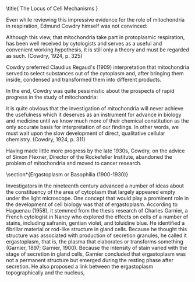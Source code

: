 \title{
The Locus of Cell Mechanisms
}

Even while reviewing this impressive evidence for the role of mitochondria in respiration, Edmund Cowdry himself was not convinced:

Although this view, that mitochondria take part in protoplasmic respiration, has been well received by cytologists and serves as a useful and convenient working hypothesis, it is still only a theory and must be regarded as such. (Cowdry, 1924, p. 325)

Cowdry preferred Claudius Regaud's (1909) interpretation that mitochondria served to select substances out of the cytoplasm and, after bringing them inside, condensed and transformed them into different products.

In the end, Cowdry was quite pessimistic about the prospects of rapid progress in the study of mitochondria:

it is quite obvious that the investigation of mitochondria will never achieve the usefulness which it deserves as an instrument for advance in biology and medicine until we know much more of their chemical constitution as the only accurate basis for interpretation of our findings. In other words, we must wait upon the slow development of direct, qualitative cellular chemistry. (Cowdry, 1924, p. 311)

Having made little more progress by the late 1930s, Cowdry, on the advice of Simon Flexner, Director of the Rockefeller Institute, abandoned the problem of mitochondria and moved to cancer research.

\section*{Ergastoplasm or Basophilia (1900-1930)}

Investigators in the nineteenth century advanced a number of ideas about the constituency of the area of cytoplasm that largely appeared empty under the light microscope. One concept that would play a prominent role in the development of cell biology was that of ergastoplasm. According to Haguenau (1958), it stemmed from the thesis research of Charles Garnier, a French cytologist in Nancy who explored the effects on cells of a number of stains, including safranin, gentian violet, and toluidine blue. He identified a fibrillar material or rod-like structure in gland cells. Because he thought this structure was associated with production of secretion granules, he called it ergastoplasm, that is, the plasma that elaborates or transforms something (Garnier, 1897; Garnier, 1900). Because the intensity of stain varied with the stage of secretion in gland cells, Garnier concluded that ergastoplasm was not a permanent structure but emerged during the resting phase after secretion. He also proposed a link between the ergastoplasm topographically and the nucleus,